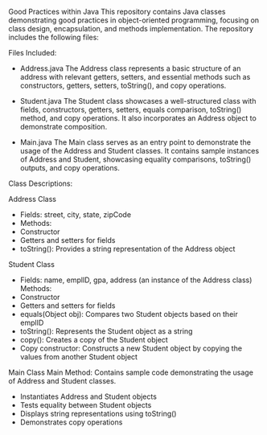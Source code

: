 Good Practices within Java
This repository contains Java classes demonstrating good practices in object-oriented programming, focusing on class design, encapsulation, and methods implementation. The repository includes the following files:

Files Included:
+ Address.java
The Address class represents a basic structure of an address with relevant getters, setters, and essential methods such as constructors, getters, setters, toString(), and copy operations.

+ Student.java
The Student class showcases a well-structured class with fields, constructors, getters, setters, equals comparison, toString() method, and copy operations. It also incorporates an Address object to demonstrate composition.

+ Main.java
The Main class serves as an entry point to demonstrate the usage of the Address and Student classes. It contains sample instances of Address and Student, showcasing equality comparisons, toString() outputs, and copy operations.

Class Descriptions:

Address Class
+ Fields: street, city, state, zipCode
+ Methods:
+ Constructor
+ Getters and setters for fields
+ toString(): Provides a string representation of the Address object

Student Class
+ Fields: name, emplID, gpa, address (an instance of the Address class)
Methods:
+ Constructor
+  Getters and setters for fields
+ equals(Object obj): Compares two Student objects based on their emplID
+ toString(): Represents the Student object as a string
+ copy(): Creates a copy of the Student object
+ Copy constructor: Constructs a new Student object by copying the values from another Student object

Main Class
Main Method: Contains sample code demonstrating the usage of Address and Student classes.
+ Instantiates Address and Student objects
+ Tests equality between Student objects
+ Displays string representations using toString()
+ Demonstrates copy operations
